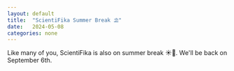 ```yaml
---
layout: default
title:  "ScientiFika Summer Break ⛱️"
date:   2024-05-08
categories: none
---
```

Like many of you, ScientiFika is also on summer break ☀️🍹.
We'll be back on September 6th.
